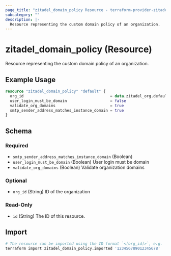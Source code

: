 ```yaml
---
page_title: "zitadel_domain_policy Resource - terraform-provider-zitadel"
subcategory: ""
description: |-
  Resource representing the custom domain policy of an organization.
---
```


# zitadel_domain_policy (Resource)

Resource representing the custom domain policy of an organization.

## Example Usage

```terraform
resource "zitadel_domain_policy" "default" {
  org_id                                      = data.zitadel_org.default.id
  user_login_must_be_domain                   = false
  validate_org_domains                        = true
  smtp_sender_address_matches_instance_domain = true
}
```

<!-- schema generated by tfplugindocs -->
## Schema

### Required

- `smtp_sender_address_matches_instance_domain` (Boolean)
- `user_login_must_be_domain` (Boolean) User login must be domain
- `validate_org_domains` (Boolean) Validate organization domains

### Optional

- `org_id` (String) ID of the organization

### Read-Only

- `id` (String) The ID of this resource.

## Import

```bash
# The resource can be imported using the ID format `<[org_id]>`, e.g.
terraform import zitadel_domain_policy.imported '123456789012345678'
```
